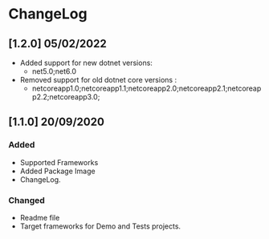 # ChangeLog

## [1.2.0] 05/02/2022

- Added support for new dotnet versions:
  - net5.0;net6.0  
- Removed support for old dotnet core versions :
  - netcoreapp1.0;netcoreapp1.1;netcoreapp2.0;netcoreapp2.1;netcoreapp2.2;netcoreapp3.0;

## [1.1.0] 20/09/2020

### Added 
- Supported Frameworks 
- Added Package Image
- ChangeLog.

### Changed
- Readme file
- Target frameworks for Demo and Tests projects. 